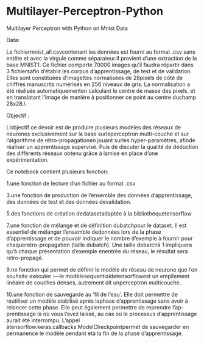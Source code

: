 # Multilayer-Perceptron-Python

Multilayer Perceptron with Python on Mnist Data

Data: 

Le fichiermnist_all.csvcontenant les données est fourni au format .csv sans entête et avec la virgule comme séparateur.Il provient d’une extraction de la base MNIST1. Ce fichier comporte 70000 images qu’il faudra répartir dans 3 fichiersafin d’établir les corpus d’apprentissage, de test et de validation. Elles sont constituées d’imagettes normalisées de 28pixels de côté de chiffres manuscrits numérisés en 256 niveaux de gris. La normalisation a été réalisée automatiquementen calculant le centre de masse des pixels, et en translatant l’image de manière à positionner ce point au centre duchamp 28x28.\\

Objectif :


L’objectif ce devoir est de produire plusieurs modèles des réseaux de neurones exclusivement sur la base surleperceptron multi-couche et sur l’algorithme de rétro-propagationen jouant surles hyper-paramètres, afinde réaliser un apprentissage supervisé. Puis de discuter la qualité de déduction des différents réseaux obtenu grâce à lamise en place d’une expérimentation.


Ce notebook contient plusieurs fonction:

1.une fonction de lecture d’un fichier au format .csv 

3.une fonction de production de l’ensemble des données d’apprentissage, des données de test et des données devalidation. 

5.des fonctions de création dedatasetadaptée à la bibliothèquetensorflow

7.une fonction de mélange et de définition dubatchpour le dataset. Il est essentiel de mélanger l’ensemble dedonnées lors de la phase d’apprentissage et de pouvoir indiquer le nombre d’exemple à fournir pour chaqueretro-propagation (taille dubatch). Une taille debatchà 1 impliquera qu’à chaque présentation d’exemple enentrée du réseau, le résultat sera retro-propagé.

9.ne fonction qui permet de définir le modèle de réseau de neurone que l’on souhaite exécuter :—le modèlesequentialdetensorflowest un empilement linéaire de couches denses, autrement dit unperceptron multicouche.

10.une fonction de sauvegarde au ‘fil de l’eau’. Elle doit permettre de réutiliser un modèle stabilisé après laphase d’apprentissage sans avoir à relancer cette phase. Elle peut également permettre de reprendre l’ap-prentissage là où vous l’avez laissé, au cas où le processus d’apprentissage aurait été interrompu. L’appel àtensorflow.keras.callbacks.ModelCheckpointpermet de sauvegarder en permanence le modèle pendant età la fin de la phase d’apprentissage.

